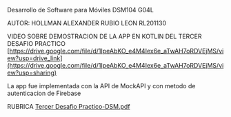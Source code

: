 Desarrollo de Software para Móviles DSM104 G04L

AUTOR: HOLLMAN ALEXANDER RUBIO LEON RL201130

VIDEO SOBRE DEMOSTRACION DE LA APP EN KOTLIN DEL TERCER DESAFIO PRACTICO
[https://drive.google.com/file/d/1IpeAbKO_e4M4Iex6e_aTwAH7oRDVEjMS/view?usp=drive_link](https://drive.google.com/file/d/1IpeAbKO_e4M4Iex6e_aTwAH7oRDVEjMS/view?usp=sharing)

La app fue implementada con la API de MockAPI y con metodo de autenticacion de Firebase

RUBRICA 
[Tercer Desafio Practico-DSM.pdf](https://github.com/user-attachments/files/20146876/Tercer.Desafio.Practico-DSM.pdf)
